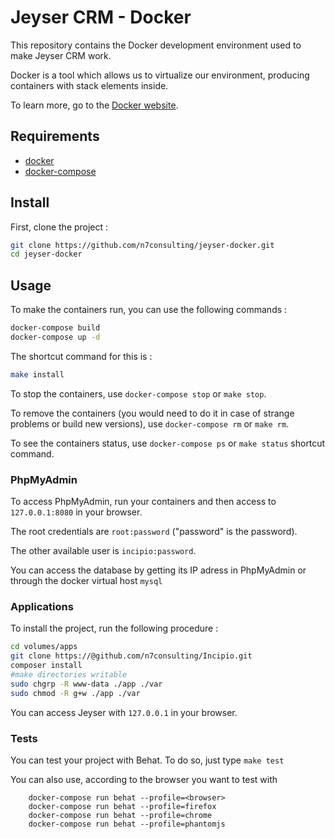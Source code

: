 Jeyser CRM - Docker
==============

This repository contains the Docker development environment used to make Jeyser CRM work.

Docker is a tool which allows us to virtualize our environment, producing containers with stack elements inside.

To learn more, go to the [Docker website](https://www.docker.com/).

## Requirements

- [docker](https://docs.docker.com/engine/installation/)
- [docker-compose](https://docs.docker.com/compose/install/)

## Install

First, clone the project :

```sh
git clone https://github.com/n7consulting/jeyser-docker.git
cd jeyser-docker
```

## Usage

To make the containers run, you can use the following commands :

```sh
docker-compose build
docker-compose up -d
```

The shortcut command for this is :

```sh
make install
```

To stop the containers, use ```docker-compose stop``` or ```make stop```.

To remove the containers (you would need to do it in case of strange problems or build new versions), use ```docker-compose rm``` or ```make rm```.

To see the containers status, use ```docker-compose ps``` or ```make status``` shortcut command.

### PhpMyAdmin

To access PhpMyAdmin, run your containers and then access to ```127.0.0.1:8080``` in your browser.

The root credentials are ```root:password``` ("password" is the password).

The other available user is ```incipio:password```.

You can access the database by getting its IP adress in PhpMyAdmin or through the docker virtual host ```mysql```


### Applications

To install the project, run the following procedure :

```sh
cd volumes/apps
git clone https://@github.com/n7consulting/Incipio.git
composer install
#make directories writable
sudo chgrp -R www-data ./app ./var
sudo chmod -R g+w ./app ./var
```

You can access Jeyser with ```127.0.0.1``` in your browser.

### Tests

You can test your project with Behat. To do so, just type ```make test```

You can also use, according to the browser you want to test with

``` 
    docker-compose run behat --profile=<browser>
    docker-compose run behat --profile=firefox
    docker-compose run behat --profile=chrome
    docker-compose run behat --profile=phantomjs

```

